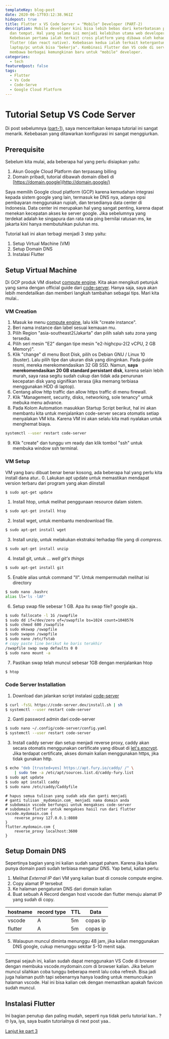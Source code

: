 ```yaml
---
templateKey: blog-post
date: 2020-06-17T03:12:38.961Z
hidepost: true
title: Flutter x VS Code Server = "Mobile" Developer (PART-2)
description: Mobile developer kini bisa lebih bebas dari keterbatasan platform
  dan tempat. Hal yang selama ini menjadi kelebihan utama web developer.
  Kebebasan pertama ialah terkait cross platform yang dibawa oleh kehadiran
  flutter (dan react native). Kebebasan kedua ialah terkait ketergantungan sama
  laptop/pc untuk bisa "bekerja". Kombinasi Flutter dan VS code di server
  membawa berbagai kemungkinan baru untuk "mobile" developer.
categories:
  - tech
featuredpost: false
tags:
  - Flutter
  - Vs Code
  - Code-Serve
  - Google Cloud Platform
---
```

# Tutorial Setup VS Code Server
Di post sebelumnya ([part-1](/blog/2020-06-16-flutter-x-vs-code-server-mobile-developer-part-1)), saya menceritakan kenapa tutorial ini sangat menarik. Kebebasan yang ditawarkan konfigurasi ini sangat menggiurkan.

## Prerequisite
Sebelum kita mulai, ada beberapa hal yang perlu disiapkan yaitu:
1. Akun Google Cloud Platform dan terpasang billing
2. Domain pribadi, tutorial dibawah domain dibeli di [https://domain.google](http://domain.google/)

Saya memilih Google cloud platform (GCP) karena kemudahan integrasi kepada sistem google yang lain, termasuk ke DNS nya, adanya opsi pembayaran menggunakan rupiah, dan tersedianya data center di Indonesia. Data center ini merupakan hal yang sangat penting, karena dapat menekan kecepatan akses ke server google. Jika sebelumnya yang terdekat adalah ke singapura dan rata rata ping bernilai ratusan ms, ke jakarta kini hanya membutuhkan puluhan ms.

Tutorial kali ini akan terbagi menjadi 3 step yaitu:
1. Setup Virtual Machine (VM)
2. Setup Domain DNS
3. Instalasi Flutter


## Setup Virtual Machine
Di GCP produk VM disebut [compute engine](https://console.cloud.google.com/compute/instances). Kita akan mengikuti petunjuk yang sama dengan official guide dari [code-server](https://github.com/cdr/code-server/blob/master/doc/guide.md). Hanya saja, saya akan lebih mendetailkan dan memberi langkah tambahan sebagai tips. Mari kita mulai..
### VM Creation
1. Masuk ke menu [compute engine](https://console.cloud.google.com/compute/instances), lalu klik "create instance".
2. Beri nama instance dan label sesuai kemauan mu.
3. Pilih Region "asia-southeast2(Jakarta" dan pilih salah satu zona yang tersedia.
4. Pilih seri mesin "E2" dangan tipe mesin "e2-highcpu-2(2 vCPU, 2 GB Memory)".
5. Klik "change" di menu Boot Disk, pilih os Debian GNU / Linux 10 (buster). Lalu pilih tipe dan ukuran disk yang diinginkan. Pada guide resmi, mereka merekomendasikan 32 GB SSD. Namun, **saya merekomendasikan 20 GB standard persistant disk**, karena selain lebih murah, saya rasa segitu sudah cukup dan tidak ada penurunan kecepatan disk yang signifikan terasa (jika memang terbiasa menggunakan HDD di laptop). 
6. Centang allow http traffic dan allow https traffic di menu firewall.
7. Klik "Management, security, disks, networking, sole tenancy" untuk mebuka menu advance.
8. Pada Kolom Automation masukkan Startup Script berikut, hal ini akan membantu kita untuk menjalankan code-server secara otomatis setiap menyalakan VM kita. Karena VM ini akan selalu kita mati nyalakan untuk menghemat biaya. 
```bash
systemctl --user restart code-server
```

9. Klik "create" dan tunggu vm ready dan klik tombol "ssh" untuk membuka window ssh terminal.

### VM Setup
VM yang baru dibuat benar benar kosong, ada beberapa hal yang perlu kita install dana atur..
0. Lakukan apt update untuk memastikan mendapat version terbaru dari program yang akan diinstall
```bash
$ sudo apt-get update
```

1. Install htop, untuk melihat penggunaan resource dalam sistem.
```bash
$ sudo apt-get install htop
```

2. Install wget, untuk membantu mendownload file.
```bash
$ sudo apt-get install wget
```

3. Install unzip, untuk melakukan ekstraksi terhadap file yang di _compress_.
```bash
$ sudo apt-get install unzip
```

4. Install git, untuk ... _well git's things_
```bash
$ sudo apt-get install git
```

5. Enable alias untuk command "ll". Untuk mempermudah melihat isi directory
```bash
$ sudo nano .bashrc
alias ll='ls -lAF'
```

6. Setup swap file sebesar 1 GB. Apa itu swap file? google aja..
```bash
$ sudo fallocate -l 1G /swapfile
$ sudo dd if=/dev/zero of=/swapfile bs=1024 count=1048576
$ sudo chmod 600 /swapfile
$ sudo mkswap /swapfile
$ sudo swapon /swapfile
$ sudo nano /etc/fstab
# copy paste line berikut ke baris terakhir
/swapfile swap swap defaults 0 0
$ sudo nano mount -a
```

7. Pastikan swap telah muncul sebesar 1GB dengan menjalankan htop
```bash
$ htop
```

### Code Server Installation

1. Download dan jalankan script instalasi [code-server](https://github.com/cdr/code-server)
```bash
$ curl -fsSL https://code-server.dev/install.sh | sh
$ systemctl --user restart code-server
```

2. Ganti password admin dari code-server
```bash
$ sudo nano ~/.config/code-server/config.yaml
$ systemctl --user restart code-server
```

3. Install caddy server dan setup menjadi reverse proxy, caddy akan secara otomatis menggunakan certificate yang dibuat di [let's encrypt](https://letsencrypt.org/). Jika terdapat certificate, akses domain kalian menggunakan https, jika tidak gunakan http.
```bash
$ echo "deb [trusted=yes] https://apt.fury.io/caddy/ /" \
    | sudo tee -a /etc/apt/sources.list.d/caddy-fury.list
$ sudo apt update
$ sudo apt install caddy
$ sudo nano /etc/caddy/Caddyfile
```
```
# hapus semua tulisan yang sudah ada dan ganti menjadi
# ganti tulisan _mydomain.com_ menjadi nama domain anda
# subdomain vscode berfungsi untuk mengakses code-server
# subdomain flutter untuk mengakses hasil run dari flutter
vscode.mydomain.com {
    reverse_proxy 127.0.0.1:8080
}
flutter.mydomain.com {
    reverse_proxy localhost:3600
}
```

## Setup Domain DNS
Sepertinya bagian yang ini kalian sudah sangat paham. Karena jika kalian punya domain pasti sudah terbiasa mengatur DNS. Yap betul, kalian perlu:
1. Melihat _External IP_ dari VM yang kalian buat di console compute engine.
2. Copy alamat IP tersebut
3. Ke halaman pengaturan DNS dari domain kalian
4. Buat sebuah A Record dengan host vscode dan flutter menuju alamat IP yang sudah di copy.

| hostname | record type | TTL |  Data    |
| -------- | ----------- | --- | -------- |
| vscode   | A           | 5m  | copas ip |
| flutter  | A           | 5m  | copas ip |

5. Walaupun muncul diminta menunggu 48 jam, jika kalian menggunakan DNS google, cukup menunggu sekitar 5-10 menit saja.

----

Sampai sejauh ini, kalian sudah dapat menggunakan VS Code di browser dengan membuka vscode.mydomain.com di browser kalian. Jika belum muncul silahkan coba tunggu beberapa menit lalu coba refresh. Bisa jadi juga halaman putih tapi sebenarnya hanya loading untuk memunculkan halaman vscode. Hal ini bisa kalian cek dengan memastikan apakah favicon sudah muncul.

## Instalasi Flutter
Ini bagian penutup dan paling mudah, seperti nya tidak perlu tutorial kan.. ? 🤓
Iya, iya, saya buatin tutorialnya di next post yaa..


[Lanjut ke part 3](/blog/2020-06-17-flutter-x-vs-code-server-mobile-developer-part-3)
